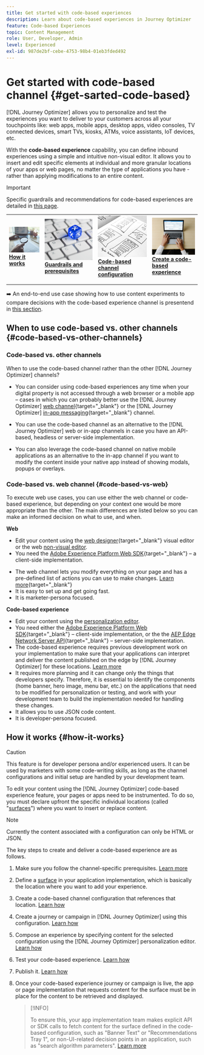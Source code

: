```yaml
---
title: Get started with code-based experiences
description: Learn about code-based experiences in Journey Optimizer
feature: Code-based Experiences
topic: Content Management
role: User, Developer, Admin
level: Experienced
exl-id: 987de2bf-cebe-4753-98b4-01eb3fded492
---
```

# Get started with code-based channel {#get-sarted-code-based}

[!DNL Journey Optimizer] allows you to personalize and test the experiences you want to deliver to your customers across all your touchpoints like: web apps, mobile apps, desktop apps, video consoles, TV connected devices, smart TVs, kiosks, ATMs, voice assistants, IoT devices, etc.

With the **code-based experience** capability, you can define inbound experiences using a simple and intuitive non-visual editor. It allows you to insert and edit specific elements at individual and more granular locations of your apps or web pages, no matter the type of applications you have - rather than applying modifications to an entire content.

<!--[!DNL Journey Optimizer] allows you to compose and deliver content on any inbound device in a developer-focused workflow. You can leverage all the personalization capabilities, and preview what will be published. The content can be static (images, text, JSON, HTML) or dynamic (offers, decisions, recommendations). You can also insert custom content actions in your omni-channel journeys.-->

>[!IMPORTANT]
>
>Specific guardrails and recommendations for code-based experiences are detailed in [this page](code-based-prerequisites.md).
 

<!--Discover the detailed steps to create a code-based campaign in this video.-->

<table style="table-layout:fixed"><tr style="border: 0;">
<td>
<a href="#how-it-works">
<img alt="Lead" src="../assets/do-not-localize/privacy-audit.jpeg">
</a>
<div><a href="#how-it-works"><strong>How it works</strong>
</div>
<p>
</td>
<td>
<a href="code-based-prerequisites.md">
<img alt="Validation" src="../assets/do-not-localize/web-prerequisites.jpg">
</a>
<div>
<a href="code-based-prerequisites.md"><strong>Guardrails and prerequisites</strong></a>
</div>
<p>
</td>
<td>
<a href="code-based-configuration.md">
<img alt="Validation" src="../assets/do-not-localize/web-design.jpg">
</a>
<div>
<a href="code-based-implementation-samples.md"><strong>Code-based channel configuration</strong></a>
</div>
<p>
</td>
<td>
<a href="create-code-based.md#create-code-based-campaign">
<img alt="Infrequent" src="../assets/do-not-localize/web-create.jpg">
</a>
<div>
<a href="create-code-based.md#create-code-based-campaign"><strong>Create a code-based experience</strong></a>
</div>
<p></td>
</tr></table>

<!--[Learn how to create a code-based campaign in this video](#video)-->

➡️ An end-to-end use case showing how to use content experiments to compare decisions with the code-based experience channel is presentend in [this section](../experience-decisioning/experience-decisioning-uc.md).

## When to use code-based vs. other channels {#code-based-vs-other-channels}

### Code-based vs. other channels

When to use the code-based channel rather than the other [!DNL Journey Optimizer] channels?

* You can consider using code-based experiences any time when your digital property is not accessed through a web browser or a mobile app – cases in which you can probably better use the [!DNL Journey Optimizer] [web channel](../web/get-started-web.md){target="_blank"} or the [!DNL Journey Optimizer] [in-app messaging](../in-app/get-started-in-app.md){target="_blank"} channel.

<!--* You can use the code-based channel as an alternative to the [!DNL Journey Optimizer] web channel if your website cannot be loaded into the [web designer](../web/web-visual-editor.md){target="_blank"} visual editor or if you cannot use the [browser extension](../web/web-prerequisites.md#visual-authoring-prerequisites){target="_blank"} that powers visual authoring for web channel.-->

* You can use the code-based channel as an alternative to the [!DNL Journey Optimizer] web or in-app channels in case you have an API-based, headless or server-side implementation.

* You can also leverage the code-based channel on native mobile applications as an alternative to the in-app channel if you want to modify the content inside your native app instead of showing modals, popups or overlays.

### Code-based vs. web channel {#code-based-vs-web}

To execute web use cases, you can use either the web channel or code-based experience, but depending on your context one would be more appropriate than the other. The main differences are listed below so you can make an informed decision on what to use, and when.

**Web**

* Edit your content using the [web designer](../web/web-visual-editor.md){target="_blank"} visual editor or the web [non-visual editor](../web/web-non-visual-editor.md).
* You need the [Adobe Experience Platform Web SDK](https://experienceleague.adobe.com/docs/platform-learn/implement-web-sdk/overview.html){target="_blank"} – a client-side implementation.
<!--* You need the [Adobe Experience Cloud Visual Editing Helper](https://chrome.google.com/webstore/detail/adobe-experience-cloud-vi/kgmjjkfjacffaebgpkpcllakjifppnca){target="_blank"} extension installed on your web browser. [Learn more](../web/web-prerequisites.md){target="_blank"}-->
* The web channel lets you modify everything on your page and has a pre-defined list of actions you can use to make changes. [Learn more](../web/web-visual-editor.md){target="_blank"}
* It is easy to set up and get going fast.
* It is marketer-persona focused.

**Code-based experience**

* Edit your content using the [personalization editor](create-code-based.md#edit-code).
* You need either the [Adobe Experience Platform Web SDK](https://experienceleague.adobe.com/docs/platform-learn/implement-web-sdk/overview.html){target="_blank"} – client-side implementation, or the the [AEP Edge Network Server API](https://experienceleague.adobe.com/docs/experience-platform/edge-network-server-api/data-collection/interactive-data-collection.html){target="_blank"} – server-side implementation.
* The code-based experience requires previous development work on your implementation to make sure that your applications can interpret and deliver the content published on the edge by [!DNL Journey Optimizer] for these locations. [Learn more](code-based-surface.md)
* It requires more planning and it can change only the things that developers specify. Therefore, it is essential to identify the components (home banner, hero image, menu bar, etc.) on the applications that need to be modified for personalization or testing, and work with your development team to build the implementation needed for handling these changes.  
* It allows you to use JSON code content.
* It is developer-persona focused.

## How it works {#how-it-works}

>[!CAUTION]
>
>This feature is for developer persona and/or experienced users. It can be used by marketers with some code-writing skills, as long as the channel configurations and initial setup are handled by your development team.

To edit your content using the [!DNL Journey Optimizer] code-based experience feature, your pages or apps need to be instrumented. To do so, you must declare upfront the specific individual locations (called "[surfaces](code-based-surface.md)") where you want to insert or replace content.

>[!NOTE]
>
>Currently the content associated with a configuration can only be HTML or JSON. 

The key steps to create and deliver a code-based experience are as follows.

1. Make sure you follow the channel-specific prerequisites. [Learn more](code-based-prerequisites.md)

1. Define a [surface](code-based-surface.md#surface-definition) in your application implementation, which is basically the location where you want to add your experience.

1. Create a code-based channel configuration that references that location. [Learn how](code-based-configuration.md#create-code-based-configuration)

1. Create a journey or campaign in [!DNL Journey Optimizer] using this configuration. [Learn how](create-code-based.md#create-code-based-campaign)

1. Compose an experience by specifying content for the selected configuration using the [!DNL Journey Optimizer] personalization editor. [Learn how](create-code-based.md#edit-code)

1. Test your code-based experience. [Learn how](test-code-based.md)

1. Publish it. [Learn how](publish-code-based.md)

1. Once your code-based experience journey or campaign is live, the app or page implementation that requests content for the surface must be in place for the content to be retrieved and displayed.

    >[!INFO]
    >
    >To ensure this, your app implementation team makes explicit API or SDK calls to fetch content for the surface defined in the code-based configuration, such as "Banner Text" or "Recommendations Tray 1", or non-UI-related decision points in an application, such as "search algorithm parameters". <!--In this case, the implementation team is responsible for rendering or otherwise interpreting and acting on the returned content.--> [Learn more](code-based-implementation-samples.md)

